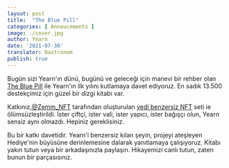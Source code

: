 ```yaml
---
layout: post
title:  "The Blue Pill"
categories: [ Annoucements ]
image: ./cover.jpg
author: Yearn
date: '2021-07-30'
translator: Dastronom
publish: true
---
```


Bugün sizi Yearn'ın dünü, bugünü ve geleceği için manevi bir rehber olan [The Blue Pill](https://medium.com/iearn/the-blue-pill-ca44ed01f16f) ile Yearn'ın ilk yılını kutlamaya davet ediyoruz. En sadık 13.500 destekçimiz için güzel bir dizgi kitabı var.

Katkınız,[@Zemm_NFT](https://twitter.com/Zemm_NFT) tarafından oluşturulan [yedi benzersiz NFT](https://galaxy.eco/yearn) seti ie ölümsüzleştirildi. İster çiftçi, ister vali, ister yapıcı, ister bağışçı olun, Yearn sensiz aynı olmazdı. Hepiniz gereklisiniz.

Bu bir katkı davetidir. Yearn'i benzersiz kılan şeyin, projeyi ateşleyen Hediye'nin büyüsüne derinlemesine dalarak yanıtlamaya çalışıyoruz. Kitabı yakın tutun veya bir arkadaşınızla paylaşın. Hikayemizi canlı tutun, zaten bunun bir parçasısınız.